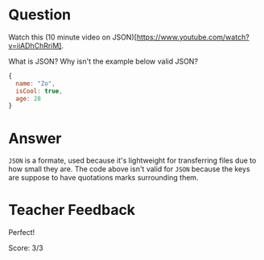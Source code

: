# Question
Watch this (10 minute video on JSON)[https://www.youtube.com/watch?v=iiADhChRriM].

What is JSON? Why isn't the example below valid JSON?

```js
{
  name: "Zo",
  isCool: true,
  age: 28
}
```

# Answer

`JSON` is a formate, used because it's lightweight for transferring files due to how small they are. The code above isn't valid for `JSON` because the keys are suppose to have quotations marks surrounding them. 

# Teacher Feedback

Perfect!

Score: 3/3